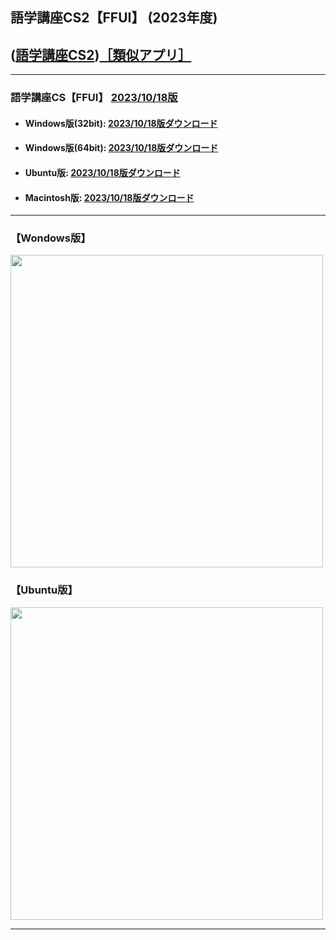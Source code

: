 ## 語学講座CS2【FFUI】 (2023年度)  
## ([語学講座CS2](https://csreviser.github.io/CaptureStream2/))[［類似アプリ］](https://csreviser.github.io/CaptureStream2/application)          

***
### 語学講座CS【FFUI】 [2023/10/18版](https://github.com/CSReviser/Capturestream2-FFUI/releases/tag/20231018)                 

   - #### Windows版(32bit): [2023/10/18版ダウンロード](https://github.com/CSReviser/CaptureStream2-FFUI/releases/download/20231018/CaptureStream2-FFUI-Windows-20231018.zip)　　
   - #### Windows版(64bit): [2023/10/18版ダウンロード](https://github.com/CSReviser/CaptureStream2-FFUI/releases/download/20231018/CaptureStream2-FFUI-Windows-x64-20231018.zip) 　　
   - #### Ubuntu版: [2023/10/18版ダウンロード](https://github.com/CSReviser/CaptureStream2-FFUI/releases/download/20231018/CaptureStream2-FFUI-Ubuntu-qt6-20231018.zip)　　
   - #### Macintosh版: [2023/10/18版ダウンロード](https://github.com/CSReviser/CaptureStream2-FFUI/releases/download/20231018/CaptureStream2-FFUI-MacOS-20231018.dmg) 　　　　
                               
***       
### 【Wondows版】                       
<img src="https://github-production-user-asset-6210df.s3.amazonaws.com/46049273/276252232-67b79c8e-6dc7-4cd8-b244-dd9f7e21e103.png" width="500">


### 【Ubuntu版】                       
<img src="https://github-production-user-asset-6210df.s3.amazonaws.com/46049273/276252365-bd7d480f-ecba-41b9-818c-091ad71f45c6.png" width="500">

***      
<link rel="shortcut icon" type="image/x-icon" href="https://avatars.githubusercontent.com/u/46049273?v=4">
<meta name="twitter:image:src" content="https://avatars.githubusercontent.com/u/46049273?v=4">
